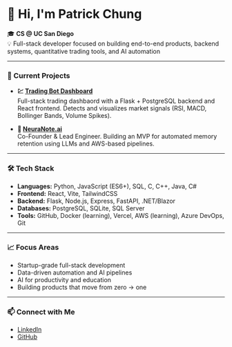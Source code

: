 # 👋 Hi, I'm Patrick Chung

🎓 **CS @ UC San Diego**  
💡 Full-stack developer focused on building end-to-end products, backend systems, quantitative trading tools, and AI automation

---

### 🚀 Current Projects

- **💹 [Trading Bot Dashboard](https://github.com/TheAsianFish/trading-bot)**  
  Full-stack trading dashbaord with a Flask + PostgreSQL backend and React frontend. Detects and visualizes market signals (RSI, MACD, Bollinger Bands, Volume Spikes).

- **🧠 [NeuraNote.ai](https://github.com/golkelj/NeuraNote)**  
  Co-Founder & Lead Engineer. Building an MVP for automated memory retention using LLMs and AWS-based pipelines.

---

### 🛠️ Tech Stack

- **Languages:** Python, JavaScript (ES6+), SQL, C, C++, Java, C#
- **Frontend:** React, Vite, TailwindCSS
- **Backend:** Flask, Node.js, Express, FastAPI, .NET/Blazor
- **Databases:** PostgreSQL, SQLite, SQL Server
- **Tools:** GitHub, Docker (learning), Vercel, AWS (learning), Azure DevOps, Git

---

### 📈 Focus Areas

- Startup-grade full-stack development  
- Data-driven automation and AI pipelines
- AI for productivity and education
- Building products that move from zero → one

---

### 📫 Connect with Me

- [LinkedIn]((https://linkedin.com/in/patrick-ji-chung))
- [GitHub](https://github.com/TheAsianFish)  

